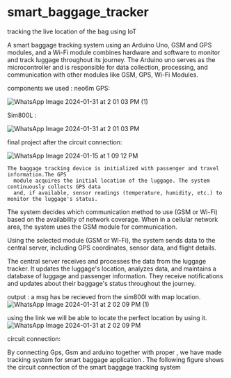 # smart_baggage_tracker
tracking the live location of the bag using IoT




A smart baggage tracking system using an Arduino Uno, GSM and GPS modules, and a Wi-Fi module combines hardware and software to monitor and track luggage throughout its journey. The Arduino uno serves as the microcontroller and is responsible for data collection, processing, and communication with other modules like GSM, GPS, Wi-Fi Modules.



components we used :
neo6m GPS:

![WhatsApp Image 2024-01-31 at 2 01 03 PM (1)](https://github.com/k0Arjun/smart_baggage_tracker/assets/155369438/4b45f9cc-425e-48f5-a9e2-bff7b4b9e873)

Sim800L :

![WhatsApp Image 2024-01-31 at 2 01 03 PM](https://github.com/k0Arjun/smart_baggage_tracker/assets/155369438/b81d8bc5-15a4-498d-ac74-17d8e08071de)

final project after the circuit connection:

![WhatsApp Image 2024-01-15 at 1 09 12 PM](https://github.com/k0Arjun/smart_baggage_tracker/assets/155369438/1d33d19f-6abf-4484-a011-54e1f0cb30fd)





    The baggage tracking device is initialized with passenger and travel information.The GPS 
      module acquires the initial location of the luggage. The system continuously collects GPS data 
      and, if available, sensor readings (temperature, humidity, etc.) to monitor the luggage's status.

The system decides which communication method to use (GSM or Wi-Fi) based on the availability of network coverage. When in a cellular network area, the system uses the GSM module for communication.

Using the selected module (GSM or Wi-Fi), the system sends data to the central server, including GPS coordinates, sensor data, and flight details.

The central server receives and processes the data from the luggage tracker. It updates the luggage's location, analyzes data, and maintains a database of luggage and passenger information. They receive notifications and updates about their baggage's status throughout the journey.

output :
a msg has be recieved from the sim800l with map location.
![WhatsApp Image 2024-01-31 at 2 02 09 PM (1)](https://github.com/k0Arjun/smart_baggage_tracker/assets/155369438/11055894-4205-42f9-993a-051cb21466a1)

using the link we will be able to locate the perfect location by using it.
![WhatsApp Image 2024-01-31 at 2 02 09 PM](https://github.com/k0Arjun/smart_baggage_tracker/assets/155369438/6d86e660-528b-40c8-ab71-6bfd228dff97)


circuit connection:

By connecting Gps, Gsm and arduino together with proper , we have made tracking system for smart baggage application . The following figure shows the circuit connection of the smart baggage tracking system





